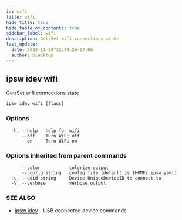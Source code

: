 ```yaml
---
id: wifi
title: wifi
hide_title: true
hide_table_of_contents: true
sidebar_label: wifi
description: Get/Set wifi connections state
last_update:
  date: 2022-11-28T12:49:26-07:00
  author: blacktop
---
```

## ipsw idev wifi

Get/Set wifi connections state

```
ipsw idev wifi [flags]
```

### Options

```
  -h, --help   help for wifi
      --off    Turn WiFi off
      --on     Turn WiFi on
```

### Options inherited from parent commands

```
      --color           colorize output
      --config string   config file (default is $HOME/.ipsw.yaml)
  -u, --udid string     Device UniqueDeviceID to connect to
  -V, --verbose         verbose output
```

### SEE ALSO

* [ipsw idev](/docs/cli/ipsw/idev)	 - USB connected device commands

